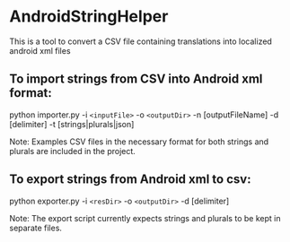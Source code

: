 # AndroidStringHelper
This is a tool to convert a CSV file containing translations into localized android xml files

## To import strings from CSV into Android xml format:
  
  python importer.py -i `<inputFile>` -o `<outputDir>` -n [outputFileName] -d [delimiter] -t [strings|plurals|json]
  
  Note: Examples CSV files in the necessary format for both strings and plurals are included in the project.

## To export strings from Android xml to csv:
  
  python exporter.py -i `<resDir>` -o `<outputDir>` -d [delimiter]
  
  Note: The export script currently expects strings and plurals to be kept in separate files.
